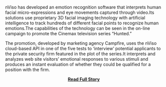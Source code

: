 <p>nViso has developed an emotion recognition software that interprets human facial micro-expressions and eye movements captured through video.Its solutions use proprietary 3D facial imaging technology with artificial intelligence to track hundreds of different facial points to recognize human emotions.The capabilities of the technology can be seen in the on-line campaign to promote the Cinemax television series “Hunted.”
 
 The promotion, developed by marketing agency Campfire, uses the nViso cloud-based API in one of the five tests to ‘interview’ potential applicants to the private security firm featured in the plot of the series.It interprets and analyzes web site visitors’ emotional responses to various stimuli and produces an instant evaluation of whether they could be qualified for a position with the firm.</p>
<center><p><a href="http://www.3scale.net/2013/03/congratulations-nviso-wins-2013-ibm-beacon-award-for-smarter-computing-smartcloud-cloud-application-provider/" style='padding:25px; font-sze:18px; font-weight: bold;'>Read Full Story</a></p></center>
